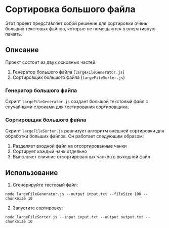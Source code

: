 # Сортировка большого файла

Этот проект представляет собой решение для сортировки очень больших текстовых файлов, которые не помещаются в оперативную память.

## Описание

Проект состоит из двух основных частей:

1. Генератор большого файла (`largeFileGenerator.js`)
2. Сортировщик большого файла (`largeFileSorter.js`)

### Генератор большого файла

Скрипт `largeFileGenerator.js` создает большой текстовый файл с случайными строками для тестирования сортировщика.

### Сортировщик большого файла

Скрипт `largeFileSorter.js` реализует алгоритм внешней сортировки для обработки больших файлов. Он работает следующим образом:

1. Разделяет входной файл на отсортированные чанки
2. Сортирует каждый чанк отдельно
3. Выполняет слияние отсортированных чанков в выходной файл

## Использование

1. Сгенерируйте тестовый файл:

```
node largeFileGenerator.js --output input.txt --fileSize 100 --chunkSize 10
```

2. Запустите сортировку:

```
node largeFileSorter.js --input input.txt --output output.txt --chunkSize 10
```
